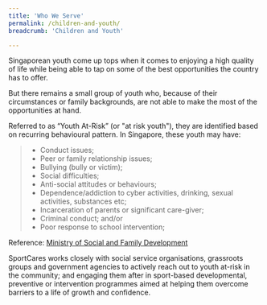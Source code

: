 ```yaml
---
title: 'Who We Serve'
permalink: /children-and-youth/
breadcrumb: 'Children and Youth'

---
```



Singaporean youth come up tops when it comes to enjoying a high quality of life while being able to tap on some of the best opportunities the country has to offer.

But there remains a small group of youth who, because of their circumstances or family backgrounds, are not able to make the most of the opportunities at hand.

Referred to as “Youth At-Risk” (or "at risk youth"), they are identified based on recurring behavioural pattern.  In Singapore, these youth may have: 

> * Conduct issues;
> * Peer or family relationship issues;
> * Bullying (bully or victim);
> * Social difficulties;
> * Anti-social attitudes or behaviours;
> * Dependence/addiction to cyber activities, drinking, sexual activities, substances etc;
> * Incarceration of parents or significant care-giver;
> * Criminal conduct; and/or 
> * Poor response to school intervention;

Reference: [Ministry of Social and Family Development](https://www.msf.gov.sg/policies/Children-and-Youth/Rebuilding-Children-and-Youth/Pages/default.aspx)

SportCares works closely with social service organisations, grassroots groups and government agencies to actively reach out to youth at-risk in the community; and engaging them after in sport-based developmental, preventive or intervention programmes aimed at helping them overcome barriers to a life of growth and confidence.  
 
